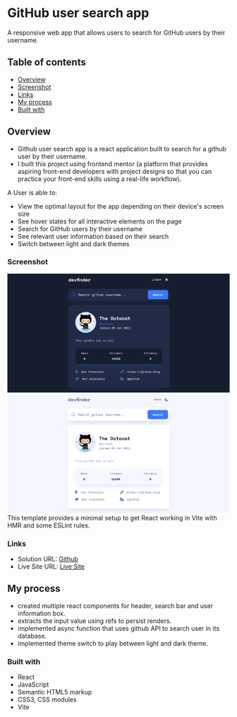 # GitHub user search app

A responsive web app that allows users to search for GitHub users by their username.

## Table of contents

- [Overview](#overview)
- [Screenshot](#screenshot)
- [Links](#links)
- [My process](#my-process)
- [Built with](#built-with)

## Overview

- Github user search app is a react application built to search for a github user by their username. 
- I built this project using frontend mentor (a platform that provides aspiring front-end developers with project designs so that you can practice your front-end skills using a real-life workflow). 

A User is able to:

- View the optimal layout for the app depending on their device's screen size
- See hover states for all interactive elements on the page
- Search for GitHub users by their username
- See relevant user information based on their search
- Switch between light and dark themes

### Screenshot

![](./Screenshot-light.png)
![](./Screenshot-dark.png)
This template provides a minimal setup to get React working in Vite with HMR and some ESLint rules.

### Links

- Solution URL: [Github](https://github.com/21-raghav/github-profile-search-app)
- Live Site URL: [Live Site](https://github-profile-search-app-rosy.vercel.app/)

## My process

- created multiple react components for header, search bar and user information box.
- extracts the input value using refs to persist renders.
- implemented async function that uses github API to search user in its database.
- implemented theme switch to play between light and dark theme. 

### Built with

- React
- JavaScript
- Semantic HTML5 markup
- CSS3, CSS modules
- Vite


